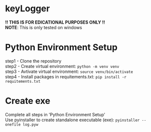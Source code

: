 # keyLogger
<b>!! THIS IS FOR EDICATIONAL PURPOSES ONLY !!</b>
<br>
<b>NOTE</b>: This is only tested on windows
<br>


# Python Environment Setup
step1 - Clone the repository
<br>
step2 - Create virtual environment: `python -m venv venv`
<br>
step3 - Avtivate virtual environment: `source venv/bin/activate`
<br>
step4 - Install packages in requitements.txt: `pip install -r requitements.txt`

# Create exe
Complete all steps in 'Python Environment Setup'
<br>
Use pyinstaller to create standalone executable (exe): `pyinstaller --onefile log.pyw`
